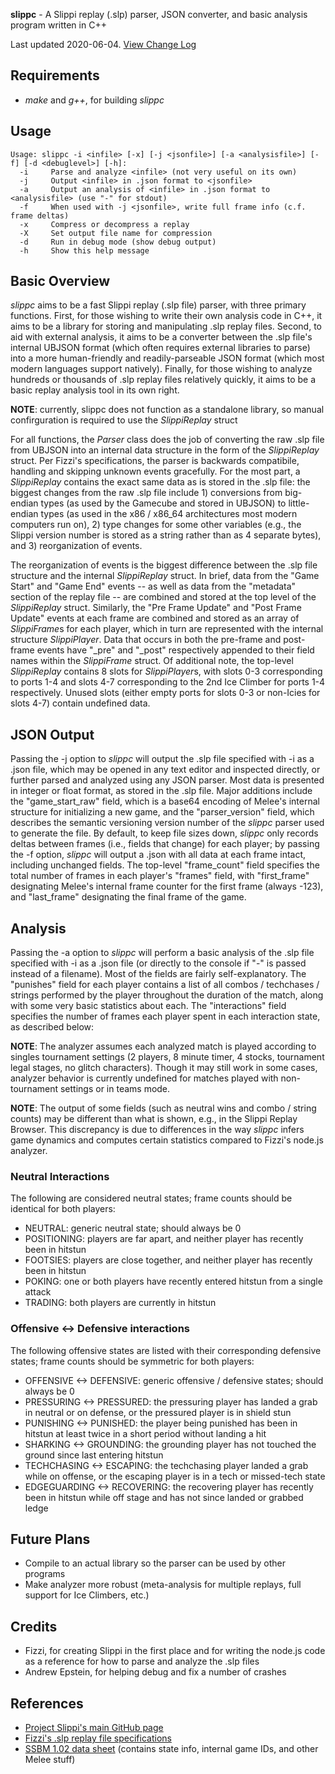 **slippc** - A Slippi replay (.slp) parser, JSON converter, and basic analysis program written in C++

Last updated 2020-06-04. [View Change Log](./changelog.md)

## Requirements
  * _make_ and _g++_, for building _slippc_

## Usage
    Usage: slippc -i <infile> [-x] [-j <jsonfile>] [-a <analysisfile>] [-f] [-d <debuglevel>] [-h]:
      -i     Parse and analyze <infile> (not very useful on its own)
      -j     Output <infile> in .json format to <jsonfile>
      -a     Output an analysis of <infile> in .json format to <analysisfile> (use "-" for stdout)
      -f     When used with -j <jsonfile>, write full frame info (c.f. frame deltas)
      -x     Compress or decompress a replay
      -X     Set output file name for compression
      -d     Run in debug mode (show debug output)
      -h     Show this help message

## Basic Overview

_slippc_ aims to be a fast Slippi replay (.slp file) parser, with three primary functions. First, for those wishing to write their own analysis code in C++, it aims to be a library for storing and manipulating .slp replay files. Second, to aid with external analysis, it aims to be a converter between the .slp file's internal UBJSON format (which often requires external libraries to parse) into a more human-friendly and readily-parseable JSON format (which most modern languages support natively). Finally, for those wishing to analyze hundreds or thousands of .slp replay files relatively quickly, it aims to be a basic replay analysis tool in its own right.

**NOTE**: currently, slippc does not function as a standalone library, so manual confirguration is required to use the *SlippiReplay* struct

For all functions, the *Parser* class does the job of converting the raw .slp file from UBJSON into an internal data structure in the form of the *SlippiReplay* struct. Per Fizzi's specifications, the parser is backwards compatibile, handling and skipping unknown events gracefully. For the most part, a *SlippiReplay* contains the exact same data as is stored in the .slp file: the biggest changes from the raw .slp file include 1) conversions from big-endian types (as used by the Gamecube and stored in UBJSON) to little-endian types (as used in the x86 / x86_64 architectures most modern computers run on), 2) type changes for some other variables (e.g., the Slippi version number is stored as a string rather than as 4 separate bytes), and 3) reorganization of events.

The reorganization of events is the biggest difference between the .slp file structure and the internal *SlippiReplay* struct. In brief, data from the "Game Start" and "Game End" events -- as well as data from the "metadata" section of the replay file -- are combined and stored at the top level of the *SlippiReplay* struct. Similarly, the "Pre Frame Update" and "Post Frame Update" events at each frame are combined and stored as an array of *SlippiFrame*s for each player, which in turn are represented with the internal structure *SlippiPlayer*. Data that occurs in both the pre-frame and post-frame events have "\_pre" and "\_post" respectively appended to their field names within the *SlippiFrame* struct. Of additional note, the top-level *SlippiReplay* contains 8 slots for *SlippiPlayer*s, with slots 0-3 corresponding to ports 1-4 and slots 4-7 corresponding to the 2nd Ice Climber for ports 1-4 respectively. Unused slots (either empty ports for slots 0-3 or non-Icies for slots 4-7) contain undefined data.

## JSON Output

Passing the -j option to _slippc_ will output the .slp file specified with -i as a .json file, which may be opened in any text editor and inspected directly, or further parsed and analyzed using any JSON parser. Most data is presented in integer or float format, as stored in the .slp file. Major additions include the "game\_start\_raw" field, which is a base64 encoding of Melee's internal structure for initializing a new game, and the "parser\_version" field, which describes the semantic versioning version number of the _slippc_ parser used to generate the file. By default, to keep file sizes down, _slippc_ only records deltas between frames (i.e., fields that change) for each player; by passing the -f option, _slippc_ will output a .json with all data at each frame intact, including unchanged fields. The top-level "frame_count" field specifies the total number of frames in each player's "frames" field, with "first\_frame" designating Melee's internal frame counter for the first frame (always -123), and "last\_frame" designating the final frame of the game.

## Analysis

Passing the -a option to _slippc_ will perform a basic analysis of the .slp file specified with -i as a .json file (or directly to the console if "-" is passed instead of a filename). Most of the fields are fairly self-explanatory. The "punishes" field for each player contains a list of all combos / techchases / strings performed by the player throughout the duration of the match, along with some very basic statistics about each. The "interactions" field specifies the number of frames each player spent in each interaction state, as described below:

**NOTE**: The analyzer assumes each analyzed match is played according to singles tournament settings (2 players, 8 minute timer, 4 stocks, tournament legal stages, no glitch characters). Though it may still work in some cases, analyzer behavior is currently undefined for matches played with non-tournament settings or in teams mode.

**NOTE**: The output of some fields (such as neutral wins and combo / string counts) may be different than what is shown, e.g., in the Slippi Replay Browser. This discrepancy is due to differences in the way _slippc_ infers game dynamics and computes certain statistics compared to Fizzi's node.js analyzer.

### Neutral Interactions
  The following are considered neutral states; frame counts should be identical for both players:

  * NEUTRAL: generic neutral state; should always be 0
  * POSITIONING: players are far apart, and neither player has recently been in hitstun
  * FOOTSIES: players are close together, and neither player has recently been in hitstun
  * POKING: one or both players have recently entered hitstun from a single attack
  * TRADING: both players are currently in hitstun

### Offensive <-> Defensive interactions
  The following offensive states are listed with their corresponding defensive states; frame counts should be symmetric for both players:

  * OFFENSIVE <-> DEFENSIVE: generic offensive / defensive states; should always be 0
  * PRESSURING <-> PRESSURED: the pressuring player has landed a grab in neutral or on defense, or the pressured player is in shield stun
  * PUNISHING <-> PUNISHED: the player being punished has been in hitstun at least twice in a short period without landing a hit
  * SHARKING <-> GROUNDING: the grounding player has not touched the ground since last entering hitstun
  * TECHCHASING <-> ESCAPING: the techchasing player landed a grab while on offense, or the escaping player is in a tech or missed-tech state
  * EDGEGUARDING <-> RECOVERING: the recovering player has recently been in hitstun while off stage and has not since landed or grabbed ledge

## Future Plans
  * Compile to an actual library so the parser can be used by other programs
  * Make analyzer more robust (meta-analysis for multiple replays, full support for Ice Climbers, etc.)

## Credits
  * Fizzi, for creating Slippi in the first place and for writing the node.js code as a reference for how to parse and analyze the .slp files
  * Andrew Epstein, for helping debug and fix a number of crashes

## References
  * [Project Slippi's main GitHub page](https://github.com/project-slippi/project-slippi)
  * [Fizzi's .slp replay file specifications](https://github.com/project-slippi/project-slippi/wiki/Replay-File-Spec)
  * [SSBM 1.02 data sheet](https://docs.google.com/spreadsheets/d/1JX2w-r2fuvWuNgGb6D3Cs4wHQKLFegZe2jhbBuIhCG8/edit) (contains state info, internal game IDs, and other Melee stuff)

